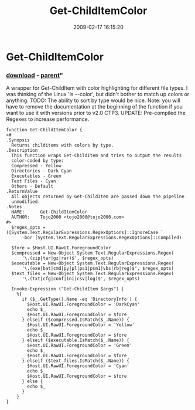 ﻿---
pid:            878
parent:         876
children:       
poster:         tojo2000
title:          Get-ChildItemColor
date:           2009-02-17 16:15:20
format:         posh
---

# Get-ChildItemColor

### [download](878.ps1) - [parent](876.md)"

A wrapper for Get-ChildItem with color highlighting for different file types.  I was thinking of the Linux 'ls --color', but didn't bother to match up colors or anything.  TODO: The ability to sort by type would be nice.  Note: you will have to remove the documentation at the beginning of the function if you want to use it with versions prior to v2.0 CTP3.
UPDATE: Pre-compiled the Regexes to increase performance.

```posh
function Get-ChildItemColor {
<#
.Synopsis
  Returns childitems with colors by type.
.Description
  This function wraps Get-ChildItem and tries to output the results
  color-coded by type:
  Compressed - Yellow
  Directories - Dark Cyan
  Executables - Green
  Text Files - Cyan
  Others - Default
.ReturnValue
  All objects returned by Get-ChildItem are passed down the pipeline
  unmodified.
.Notes
  NAME:      Get-ChildItemColor
  AUTHOR:    Tojo2000 <tojo2000@tojo2000.com>
#>
  $regex_opts = ([System.Text.RegularExpressions.RegexOptions]::IgnoreCase `
      -bor [System.Text.RegularExpressions.RegexOptions]::Compiled)

  $fore = $Host.UI.RawUI.ForegroundColor
  $compressed = New-Object System.Text.RegularExpressions.Regex(
      '\.(zip|tar|gz|rar)$', $regex_opts)
  $executable = New-Object System.Text.RegularExpressions.Regex(
      '\.(exe|bat|cmd|py|pl|ps1|psm1|vbs|rb|reg)$', $regex_opts)
  $text_files = New-Object System.Text.RegularExpressions.Regex(
      '\.(txt|cfg|conf|ini|csv|log)$', $regex_opts)

  Invoke-Expression ("Get-ChildItem $args") |
    %{
      if ($_.GetType().Name -eq 'DirectoryInfo') {
        $Host.UI.RawUI.ForegroundColor = 'DarkCyan'
        echo $_
        $Host.UI.RawUI.ForegroundColor = $fore
      } elseif ($compressed.IsMatch($_.Name)) {
        $Host.UI.RawUI.ForegroundColor = 'Yellow'
        echo $_
        $Host.UI.RawUI.ForegroundColor = $fore
      } elseif ($executable.IsMatch($_.Name)) {
        $Host.UI.RawUI.ForegroundColor = 'Green'
        echo $_
        $Host.UI.RawUI.ForegroundColor = $fore
      } elseif ($text_files.IsMatch($_.Name)) {
        $Host.UI.RawUI.ForegroundColor = 'Cyan'
        echo $_
        $Host.UI.RawUI.ForegroundColor = $fore
      } else {
        echo $_
      }
    }
}


```
